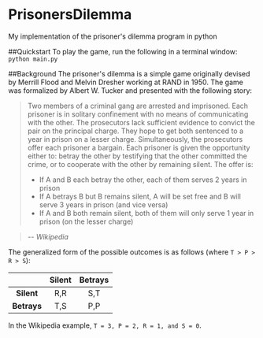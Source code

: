 # PrisonersDilemma
My implementation of the prisoner's dilemma program in python

##Quickstart
To play the game, run the following in a terminal window: <code>python main.py</code>

##Background
The prisoner's dilemma is a simple game originally devised by Merrill Flood and Melvin Dresher working at RAND in 1950.  The game was formalized by Albert W. Tucker and presented with the following story:
>Two members of a criminal gang are arrested and imprisoned. Each prisoner is in solitary confinement with no means of communicating with the other. The prosecutors lack sufficient evidence to convict the pair on the principal charge. They hope to get both sentenced to a year in prison on a lesser charge. Simultaneously, the prosecutors offer each prisoner a bargain. Each prisoner is given the opportunity either to: betray the other by testifying that the other committed the crime, or to cooperate with the other by remaining silent. The offer is:
>* If A and B each betray the other, each of them serves 2 years in prison
>* If A betrays B but B remains silent, A will be set free and B will serve 3 years in prison (and vice versa)
>* If A and B both remain silent, both of them will only serve 1 year in prison (on the lesser charge)

> -- <cite>Wikipedia</cite>

The generalized form of the possible outcomes is as follows (where `T > P > R > S`):

|           | Silent  | Betrays |
|:---------:|:-------:|:-------:|
|**Silent** |  R,R    |   S,T   |
|**Betrays**|  T,S    |   P,P   |

In the Wikipedia example, `T = 3, P = 2, R = 1, and S = 0`.

